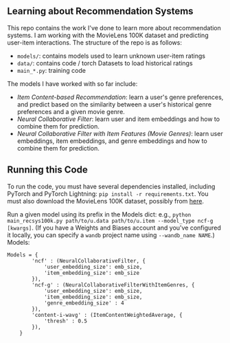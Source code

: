 ## Learning about Recommendation Systems

This repo contains the work I've done to learn more about recommendation systems. I am working with the MovieLens 100K dataset and predicting user-item interactions. The structure of the repo is as follows:
* `models/`: contains models used to learn unknown user-item ratings
* `data/`: contains code / torch Datasets to load historical ratings
* `main_*.py`: training code

The models I have worked with so far include:
* *Item Content-based Recommendation*: learn a user's genre preferences, and predict based on the similarity between a user's historical genre preferences and a given movie genre.
* *Neural Collaborative Filter*: learn user and item embeddings and how to combine them for prediction.
* *Neural Collaborative Filter with Item Features (Movie Genres)*: learn user embeddings, item embeddings, and genre embeddings and how to combine them for prediction.

## Running this Code
To run the code, you must have several dependencies installed, including PyTorch and PyTorch Lightning: `pip install -r requirements.txt`. You must also download the MovieLens 100K dataset, possibly from [here](https://www.kaggle.com/prajitdatta/movielens-100k-dataset).

Run a given model using its prefix in the Models dict: e.g., `python main_recsys100k.py path/to/u.data path/to/u.item --model_type ncf-g [kwargs]`. (If you have a Weights and Biases account and you've configured it locally, you can specify a `wandb` project name using `--wandb_name NAME`.) Models:
```
Models = {
        'ncf' : (NeuralCollaborativeFilter, {
            'user_embedding_size': emb_size,
            'item_embedding_size': emb_size
        }),
        'ncf-g' : (NeuralCollaborativeFilterWithItemGenres, {
            'user_embedding_size': emb_size,
            'item_embedding_size': emb_size,
            'genre_embedding_size' : 4
        }),
        'content-i-wavg' : (ItemContentWeightedAverage, {
            'thresh' : 0.5
        }),
    }
```
